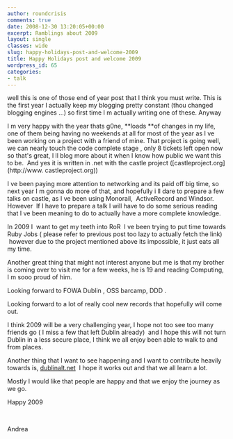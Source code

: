 ```yaml
---
author: roundcrisis
comments: true
date: 2008-12-30 13:20:05+00:00
excerpt: Ramblings about 2009
layout: single
classes: wide
slug: happy-holidays-post-and-welcome-2009
title: Happy Holidays post and welcome 2009
wordpress_id: 65
categories:
- talk
---
```


well this is one of those end of year post that I think you must write. This is the first year I actually keep my blogging pretty constant (thou changed blogging engines ...) so first time I m actually writing one of these. Anyway

I m very happy with the year thats g0ne, **loads **of changes in my life, one of them being having no weekends at all for most of the year as I ve been working on a project with a friend of mine. That project is going well, we can nearly touch the code complete stage , only 8 tickets left open now so that's great, I ll blog more about it when I know how public we want this to be.  And yes it is written in .net with the castle project ([castleproject.org](http://www. castleproject.org))

I ve been paying more attention to networking and its paid off big time, so next year I m gonna do more of that, and hopefully i ll dare to prepare a few talks on castle, as I ve been using Monorail,  ActiveRecord and Windsor. However  If I have to prepare a talk I will have to do some serious reading that I ve been meaning to do to actually have a more complete knowledge.

In 2009 I  want to get my teeth into RoR  I ve been trying to put time towards Ruby Jobs ( please refer to previous post too lazy to actually fetch the link)  however due to the project mentioned above its impossible, it just eats all my time.

Another great thing that might not interest anyone but me is that my brother is coming over to visit me for a few weeks, he is 19 and reading Computing, I m sooo proud of him.

Looking forward to FOWA Dublin , OSS barcamp, DDD .

Looking forward to a lot of really cool new records that hopefully will come out. 

I think 2009 will be a very challenging year, I hope not too see too many friends go ( I miss a few that left Dublin already)  and I hope this will not turn Dublin in a less secure place, I think we all enjoy been able to walk to and from places. 

Another thing that I want to see happening and I want to contribute heavily towards is, [dublinalt.net](dublinalt.net)  I hope it works out and that we all learn a lot.

Mostly I would like that people are happy and that we enjoy the journey as we go.  

Happy 2009

 

Andrea
